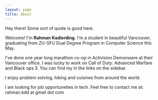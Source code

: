 ```yaml
---
layout: page
title: About
---
```


<p class="message">
  Hey there! Some sort of quote is good here.
</p>

Welcome! I'm <b>Rahman Kadierding</b>. I'm a student in beautiful Vancouver, graduating from ZU-SFU Dual Degree Program in Computer Science this May.

I've done one year long marathon co-op in Activision Demonware at their Vancouver office. I was lucky to work on Call of Duty: Advanced Warfare and Black ops 3. You can find my in the links on the sidebar.

I enjoy problem solving, hiking and cuisines from around the world. 

I am looking for job opportuneties in tech. Feel free to contact me at: rahman.kdd at gmail dot com


